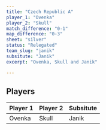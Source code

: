 ```yaml
---
title: "Czech Republic A"
player_1: "Ovenka"
player_2: "Skull"
match_difference: "0-1"
map_difference: "0-3"
sheet: "silver"
status: "Relegated"
team_slug: "janik"
subsitute: "Janik"
excerpt: "Ovenka, Skull and Janik"

---
```

## Players

| Player 1 | Player 2 | Subsitute |
| -- | -- | -- |
| Ovenka | Skull | Janik |
